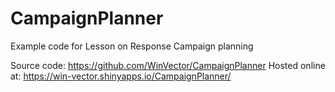 # CampaignPlanner
Example code for Lesson on Response Campaign planning

Source code: https://github.com/WinVector/CampaignPlanner
Hosted online at: https://win-vector.shinyapps.io/CampaignPlanner/


